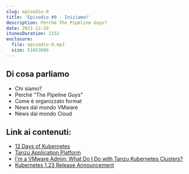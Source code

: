 ```yaml
---
slug: episodio-0
title: 'Episodio #0 - Iniziamo!'
description: Perché The Pipeline Guys?
date: 2021-12-29
itunesDuration: 2152
enclosure:
  file: episodio-0.mp3
  size: 51653666
---
```


## Di cosa parliamo

- Chi siamo?
- Perché "The Pipeline Guys"
- Come è organizzato format
- News dal mondo VMware
- News dal mondo Cloud

## Link ai contenuti:

- [12 Days of Kubernetes](https://blogs.vmware.com/vexpert/2021/12/19/12-days-of-kubernetes)
- [Tanzu Application Platform](https://tanzu.vmware.com/application-platform)
- [I'm a VMware Admin: What Do I Do with Tanzu Kubernetes Clusters?](https://tanzu.vmware.com/content/blog/deploy-kubeapps-tanzu-kubernetes-clusters-vpshere-with-tanzu)
- [Kubernetes 1.23 Release Announcement](https://kubernetes.io/blog/2021/12/07/kubernetes-1-23-release-announcement/)
